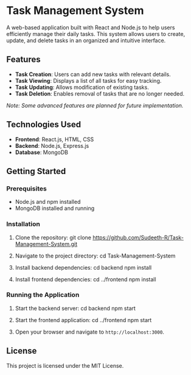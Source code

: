 # Task Management System

A web-based application built with React and Node.js to help users efficiently manage their daily tasks. This system allows users to create, update, and delete tasks in an organized and intuitive interface.

## Features

- **Task Creation**: Users can add new tasks with relevant details.
- **Task Viewing**: Displays a list of all tasks for easy tracking.
- **Task Updating**: Allows modification of existing tasks.
- **Task Deletion**: Enables removal of tasks that are no longer needed.

_Note: Some advanced features are planned for future implementation._

## Technologies Used

- **Frontend**: React.js, HTML, CSS
- **Backend**: Node.js, Express.js
- **Database**: MongoDB

## Getting Started

### Prerequisites

- Node.js and npm installed
- MongoDB installed and running

### Installation

1. Clone the repository:
   git clone https://github.com/Sudeeth-R/Task-Management-System.git
   
2. Navigate to the project directory:
   cd Task-Management-System

3. Install backend dependencies:
   cd backend
   npm install

4. Install frontend dependencies:
   cd ../frontend
   npm install

### Running the Application

1. Start the backend server:
   cd backend
   npm start

2. Start the frontend application:
   cd ../frontend
   npm start

3. Open your browser and navigate to `http://localhost:3000`.

## License

This project is licensed under the MIT License.
